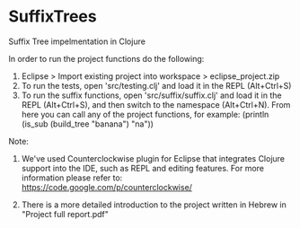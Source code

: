 SuffixTrees
===========

Suffix Tree impelmentation in Clojure

In order to run the project functions do the following:
1) Eclipse > Import existing project into workspace > eclipse_project.zip
2) To run the tests, open 'src/testing.clj' and load it in the REPL
(Alt+Ctrl+S)
3) To run the suffix functions, open 'src/suffix/suffix.clj' and load it
in the REPL (Alt+Ctrl+S), and then switch to the namespace (Alt+Ctrl+N).
From here you can call any of the project functions, for example:
(println (is_sub (build_tree "banana") "na"))

Note: 

1) We've used Counterclockwise plugin for Eclipse that integrates
Clojure support into the IDE, such as REPL and editing features.
For more information please refer to:
https://code.google.com/p/counterclockwise/

2) There is a more detailed introduction to the project written in Hebrew
in "Project full report.pdf"